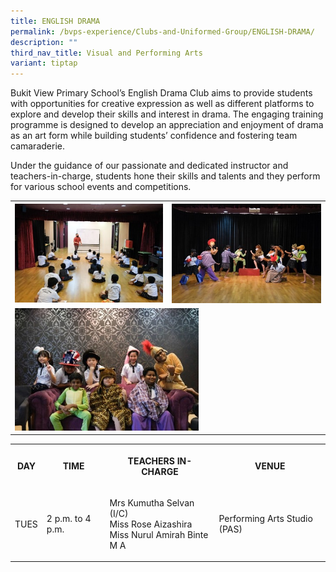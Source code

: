 ```yaml
---
title: ENGLISH DRAMA
permalink: /bvps-experience/Clubs-and-Uniformed-Group/ENGLISH-DRAMA/
description: ""
third_nav_title: Visual and Performing Arts
variant: tiptap
---
```

<p>Bukit View Primary School’s English Drama Club aims to provide students
with opportunities for creative expression as well as different platforms
to explore and develop their skills and interest in drama. The engaging
training programme is designed to develop an appreciation and enjoyment
of drama as an art form while building students’ confidence and fostering
team camaraderie.</p>
<p>Under the guidance of our passionate and dedicated instructor and teachers-in-charge,
students hone their skills and talents and they perform for various school
events and competitions.</p>
<table>
<tbody>
<tr>
<th rowspan="1" colspan="1">
<div class="isomer-image-wrapper">
<img style="width: 100%;" height="auto" width="100%" alt="" src="/images/BVPS%20Experience/Co%20Curricular%20Activities/Clubs%20&amp;%20Uniformed%20Group/ENGLISH%20DRAMA/E1.jpg">
</div>
</th>
<th rowspan="1" colspan="1">
<div class="isomer-image-wrapper">
<img style="width: 100%;" height="auto" width="100%" alt="" src="/images/BVPS%20Experience/Co%20Curricular%20Activities/Clubs%20&amp;%20Uniformed%20Group/ENGLISH%20DRAMA/E2.jpg">
</div>
</th>
</tr>
<tr>
<td rowspan="1" colspan="2">
<div class="isomer-image-wrapper">
<img style="width: 60%;" height="auto" width="100%" alt="" src="/images/BVPS%20Experience/Co%20Curricular%20Activities/Clubs%20&amp;%20Uniformed%20Group/ENGLISH%20DRAMA/E3.jpg">
</div>
</td>
</tr>
</tbody>
</table>
<table>
<tbody>
<tr>
<th rowspan="1" colspan="1">
<p>DAY</p>
</th>
<th rowspan="1" colspan="2">
<p>TIME</p>
</th>
<th rowspan="1" colspan="2">
<p>TEACHERS IN-CHARGE</p>
</th>
<th rowspan="1" colspan="2">
<p>VENUE</p>
</th>
</tr>
<tr>
<td rowspan="1" colspan="1">
<p>TUES</p>
</td>
<td rowspan="1" colspan="2">
<p>2 p.m. to 4 p.m.</p>
</td>
<td rowspan="1" colspan="2">
<p>Mrs Kumutha Selvan (I/C)
<br>Miss Rose Aizashira
<br>Miss Nurul Amirah Binte M A</p>
</td>
<td rowspan="1" colspan="2">
<p>Performing Arts Studio (PAS)</p>
</td>
</tr>
</tbody>
</table>
<p></p>